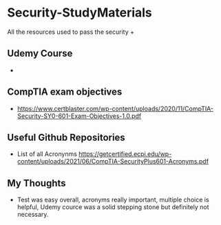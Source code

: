 # Security-StudyMaterials
All the resources used to pass the security +

## Udemy Course
-

## CompTIA exam objectives
- https://www.certblaster.com/wp-content/uploads/2020/11/CompTIA-Security-SY0-601-Exam-Objectives-1.0.pdf


## Useful Github Repositories
- List of all Acronynms https://getcertified.ecpi.edu/wp-content/uploads/2021/06/CompTIA-SecurityPlus601-Acronyms.pdf

## My Thoughts
- Test was easy overall, acronyms really important, multiple choice is helpful, Udemy cource was a solid stepping stone but definitely not necessary.
